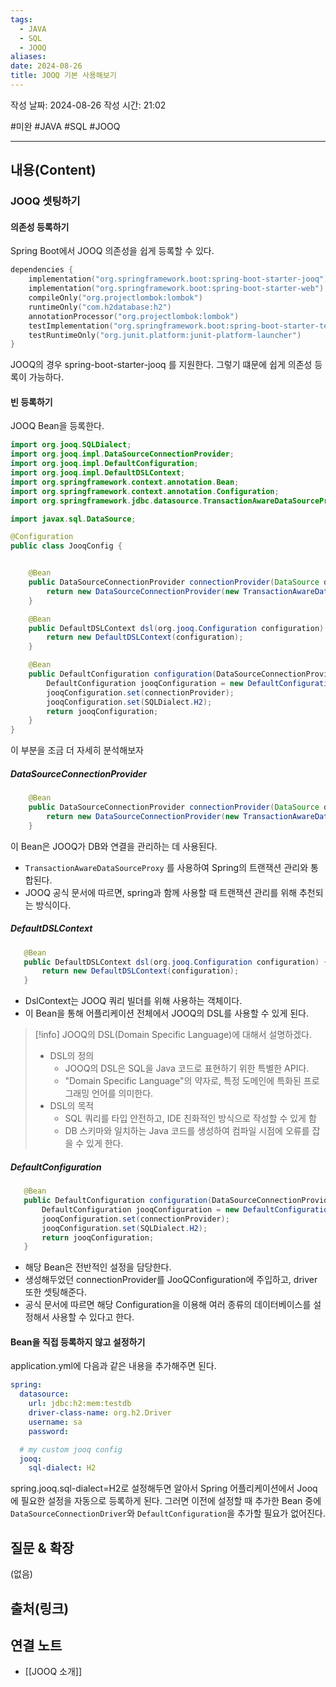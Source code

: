 ```yaml
---
tags:
  - JAVA
  - SQL
  - JOOQ
aliases: 
date: 2024-08-26
title: JOOQ 기본 사용해보기
---
```

작성 날짜: 2024-08-26
작성 시간: 21:02

#미완 #JAVA #SQL #JOOQ 

----
## 내용(Content)

### JOOQ 셋팅하기

#### 의존성 등록하기

Spring Boot에서 JOOQ 의존성을 쉽게 등록할 수 있다.

```kotlin
dependencies {
	implementation("org.springframework.boot:spring-boot-starter-jooq")
	implementation("org.springframework.boot:spring-boot-starter-web")
	compileOnly("org.projectlombok:lombok")
	runtimeOnly("com.h2database:h2")
	annotationProcessor("org.projectlombok:lombok")
	testImplementation("org.springframework.boot:spring-boot-starter-test")
	testRuntimeOnly("org.junit.platform:junit-platform-launcher")
}
```

JOOQ의 경우 spring-boot-starter-jooq 를 지원한다. 그렇기 떄문에 쉽게 의존성 등록이 가능하다.

#### 빈 등록하기

JOOQ Bean을 등록한다.

```java
import org.jooq.SQLDialect;
import org.jooq.impl.DataSourceConnectionProvider;
import org.jooq.impl.DefaultConfiguration;
import org.jooq.impl.DefaultDSLContext;
import org.springframework.context.annotation.Bean;
import org.springframework.context.annotation.Configuration;
import org.springframework.jdbc.datasource.TransactionAwareDataSourceProxy;

import javax.sql.DataSource;

@Configuration
public class JooqConfig {


    @Bean
    public DataSourceConnectionProvider connectionProvider(DataSource dataSource) {
        return new DataSourceConnectionProvider(new TransactionAwareDataSourceProxy(dataSource));
    }

    @Bean
    public DefaultDSLContext dsl(org.jooq.Configuration configuration) {
        return new DefaultDSLContext(configuration);
    }

    @Bean
    public DefaultConfiguration configuration(DataSourceConnectionProvider connectionProvider) {
        DefaultConfiguration jooqConfiguration = new DefaultConfiguration();
        jooqConfiguration.set(connectionProvider);
        jooqConfiguration.set(SQLDialect.H2);
        return jooqConfiguration;
    }
}
```

이 부분을 조금 더 자세히 분석해보자

##### DataSourceConnectionProvider

```java
    @Bean
    public DataSourceConnectionProvider connectionProvider(DataSource dataSource) {
        return new DataSourceConnectionProvider(new TransactionAwareDataSourceProxy(dataSource));
    }
```

이 Bean은 JOOQ가 DB와 연결을 관리하는 데 사용된다.

- `TransactionAwareDataSourceProxy` 를 사용하여 Spring의 트랜잭션 관리와 통합된다.
- JOOQ 공식 문서에 따르면, spring과 함께 사용할 때 트랜잭션 관리를 위해 추천되는 방식이다.

##### DefaultDSLContext

```java
   @Bean
   public DefaultDSLContext dsl(org.jooq.Configuration configuration) {
       return new DefaultDSLContext(configuration);
   }
```

- DslContext는 JOOQ 쿼리 빌더를 위해 사용하는 객체이다.
- 이 Bean을 통해 어플리케이션 전체에서 JOOQ의 DSL를 사용할 수 있게 된다.

>[!info]
>JOOQ의 DSL(Domain Specific Language)에 대해서 설명하겠다.
>- DSL의 정의
>	- JOOQ의 DSL은 SQL을 Java 코드로 표현하기 위한 특별한 API다.
>	- "Domain Specific Language"의 약자로, 특정 도메인에 특화된 프로그래밍 언어를 의미한다.
>- DSL의 목적
>	- SQL 쿼리를 타입 안전하고, IDE 친화적인 방식으로 작성할 수 있게 함
>	- DB 스키마와 일치하는 Java 코드를 생성하여 컴파일 시점에 오류를 잡을 수 있게 한다.

##### DefaultConfiguration

```java
   @Bean
   public DefaultConfiguration configuration(DataSourceConnectionProvider connectionProvider) {
       DefaultConfiguration jooqConfiguration = new DefaultConfiguration();
       jooqConfiguration.set(connectionProvider);
       jooqConfiguration.set(SQLDialect.H2);
       return jooqConfiguration;
   }
```

- 해당 Bean은 전반적인 설정을 담당한다.
- 생성해두었던 connectionProvider를 JooQConfiguration에 주입하고, driver 또한 셋팅해준다.
- 공식 문서에 따르면 해당 Configuration을 이용해 여러 종류의 데이터베이스를 설정해서 사용할 수 있다고 한다.

#### Bean을 직접 등록하지 않고 설정하기

application.yml에 다음과 같은 내용을 추가해주면 된다.

```yaml
spring:
  datasource:
    url: jdbc:h2:mem:testdb
    driver-class-name: org.h2.Driver
    username: sa
    password:

  # my custom jooq config
  jooq:
    sql-dialect: H2
```


spring.jooq.sql-dialect=H2로 설정해두면 알아서 Spring 어플리케이션에서 Jooq에 필요한 설정을 자동으로 등록하게 된다. 그러면 이전에 설정할 때 추가한 Bean 중에 `DataSourceConnectionDriver`와 `DefaultConfiguration`을 추가할 필요가 없어진다.


## 질문 & 확장

(없음)

## 출처(링크)


## 연결 노트

- [[JOOQ 소개]]


